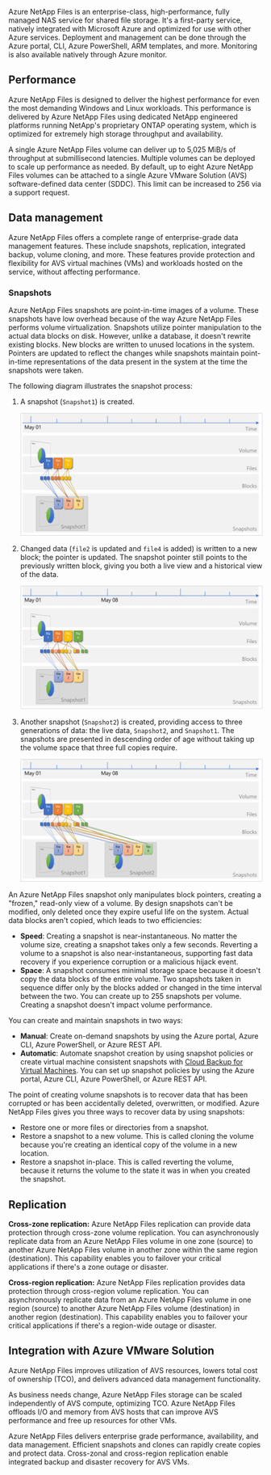 Azure NetApp Files is an enterprise-class, high-performance, fully managed NAS service for shared file storage. It's a first-party service, natively integrated with Microsoft Azure and optimized for use with other Azure services. Deployment and management can be done through the Azure portal, CLI, Azure PowerShell, ARM templates, and more. Monitoring is also available natively through Azure monitor.

## Performance

Azure NetApp Files is designed to deliver the highest performance for even the most demanding Windows and Linux workloads. This performance is delivered by Azure NetApp Files using dedicated NetApp engineered platforms running NetApp's proprietary ONTAP operating system, which is optimized for extremely high storage throughput and availability.

A single Azure NetApp Files volume can deliver up to 5,025 MiB/s of throughput at submillisecond latencies. Multiple volumes can be deployed to scale up performance as needed. By default, up to eight Azure NetApp Files volumes can be attached to a single Azure VMware Solution (AVS) software-defined data center (SDDC). This limit can be increased to 256 via a support request.

## Data management

Azure NetApp Files offers a complete range of enterprise-grade data management features. These include snapshots, replication, integrated backup, volume cloning, and more. These features provide protection and flexibility for AVS virtual machines (VMs) and workloads hosted on the service, without affecting performance.

### Snapshots

Azure NetApp Files snapshots are point-in-time images of a volume. These snapshots have low overhead because of the way Azure NetApp Files performs volume virtualization. Snapshots utilize pointer manipulation to the actual data blocks on disk. However, unlike a database, it doesn't rewrite existing blocks. New blocks are written to unused locations in the system. Pointers are updated to reflect the changes while snapshots maintain point-in-time representations of the data present in the system at the time the snapshots were taken.

The following diagram illustrates the snapshot process:

1. A snapshot (`Snapshot1`) is created.

   [![Diagram showing snapshot creation.](../media/2-single-file-snapshot-restore-one.png)](../media/2-single-file-snapshot-restore-one.png#lightbox)

2. Changed data (`file2` is updated and `file4` is added) is written to a new block; the pointer is updated. The snapshot pointer still points to the previously written block, giving you both a live view and a historical view of the data.

   [![Diagram showing two file changes.](../media/2-single-file-snapshot-restore-two.png)](../media/2-single-file-snapshot-restore-two.png#lightbox)

3. Another snapshot (`Snapshot2`) is created, providing access to three generations of data: the live data, `Snapshot2`, and `Snapshot1`. The snapshots are presented in descending order of age without taking up the volume space that three full copies require.

   [![Diagram showing changes captured with Snapshot2.](../media/2-single-file-snapshot-restore-three.png)](../media/2-single-file-snapshot-restore-three.png#lightbox)

An Azure NetApp Files snapshot only manipulates block pointers, creating a "frozen," read-only view of a volume. By design snapshots can't be modified, only deleted once they expire useful life on the system. Actual data blocks aren't copied, which leads to two efficiencies:

- **Speed**: Creating a snapshot is near-instantaneous. No matter the volume size, creating a snapshot takes only a few seconds. Reverting a volume to a snapshot is also near-instantaneous, supporting fast data recovery if you experience corruption or a malicious hijack event.
- **Space**: A snapshot consumes minimal storage space because it doesn't copy the data blocks of the entire volume. Two snapshots taken in sequence differ only by the blocks added or changed in the time interval between the two.
You can create up to 255 snapshots per volume. Creating a snapshot doesn't impact volume performance. 

You can create and maintain snapshots in two ways:

- **Manual**: Create on-demand snapshots by using the Azure portal, Azure CLI, Azure PowerShell, or Azure REST API.
- **Automatic**: Automate snapshot creation by using snapshot policies or create virtual machine consistent snapshots with [Cloud Backup for Virtual Machines](/azure/azure-vmware/install-cloud-backup-virtual-machines). You can set up snapshot policies by using the Azure portal, Azure CLI, Azure PowerShell, or Azure REST API.

The point of creating volume snapshots is to recover data that has been corrupted or has been accidentally deleted, overwritten, or modified. Azure NetApp Files gives you three ways to recover data by using snapshots:

- Restore one or more files or directories from a snapshot.
- Restore a snapshot to a new volume. This is called cloning the volume because you're creating an identical copy of the volume in a new location.
- Restore a snapshot in-place. This is called reverting the volume, because it returns the volume to the state it was in when you created the snapshot.

## Replication

**Cross-zone replication:** Azure NetApp Files replication can provide data protection through cross-zone volume replication. You can asynchronously replicate data from an Azure NetApp Files volume in one zone (source) to another Azure NetApp Files volume in another zone within the same region (destination). This capability enables you to failover your critical applications if there's a zone outage or disaster.

**Cross-region replication:** Azure NetApp Files replication provides data protection through cross-region volume replication. You can asynchronously replicate data from an Azure NetApp Files volume in one region (source) to another Azure NetApp Files volume (destination) in another region (destination). This capability enables you to failover your critical applications if there's a region-wide outage or disaster.

## Integration with Azure VMware Solution

Azure NetApp Files improves utilization of AVS resources, lowers total cost of ownership (TCO), and delivers advanced data management functionality.

As business needs change, Azure NetApp Files storage can be scaled independently of AVS compute, optimizing TCO. Azure NetApp Files offloads I/O and memory from AVS hosts that can improve AVS performance and free up resources for other VMs.

Azure NetApp Files delivers enterprise grade performance, availability, and data management. Efficient snapshots and clones can rapidly create copies and protect data. Cross-zonal and cross-region replication enable integrated backup and disaster recovery for AVS VMs.
